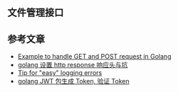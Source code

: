 ## 文件管理接口

## 参考文章

- [Example to handle GET and POST request in Golang](https://www.golangprograms.com/example-to-handle-get-and-post-request-in-golang.html)
- [golang 设置 http response 响应头与坑](https://www.jianshu.com/p/4a26a4681464)
- [Tip for "easy" logging errors](https://stackoverflow.com/questions/43976140/check-errors-when-calling-http-responsewriter-write)
- [golang JWT 包生成 Token, 验证 Token](https://hacpai.com/article/1540349739379)